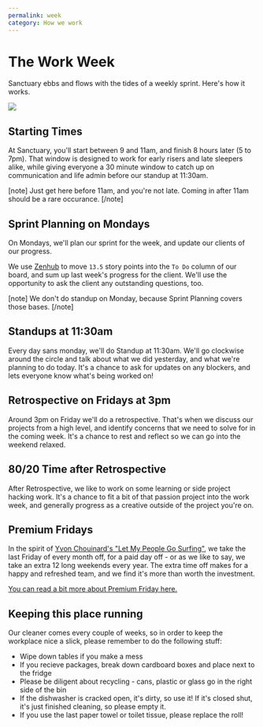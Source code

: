 ```yaml
---
permalink: week
category: How we work
---
```


# The Work Week

Sanctuary ebbs and flows with the tides of a weekly sprint. Here's how it works.

![](https://scontent-iad3-1.cdninstagram.com/vp/cd74792d3f902037b62c9ac2562f4acc/5C9B49D7/t51.2885-15/e35/42712476_2225052431099702_3929194680242805040_n.jpg?_nc_ht=scontent-iad3-1.cdninstagram.com)

## Starting Times

At Sanctuary, you'll start between 9 and 11am, and finish 8 hours later (5 to 7pm). That window is designed to work for early risers and late sleepers alike, while giving everyone a 30 minute window to catch up on communication and life admin before our standup at 11:30am.

[note]
Just get here before 11am, and you're not late. Coming in after 11am should be a rare occurance.
[/note]

## Sprint Planning on Mondays

On Mondays, we'll plan our sprint for the week, and update our clients of our progress.

We use [Zenhub](https://www.zenhub.com/) to move `13.5` story points into the `To Do` column of our board, and sum up last week's progress for the client. We'll use the opportunity to ask the client any outstanding questions, too.

[note]
We don't do standup on Monday, because Sprint Planning covers those bases.
[/note]

## Standups at 11:30am

Every day sans monday, we'll do Standup at 11:30am. We'll go clockwise around the circle and talk about what we did yesterday, and what we're planning to do today. It's a chance to ask for updates on any blockers, and lets everyone know what's being worked on!

## Retrospective on Fridays at 3pm

Around 3pm on Friday we'll do a retrospective. That's when we discuss our projects from a high level, and identify concerns that we need to solve for in the coming week. It's a chance to rest and reflect so we can go into the weekend relaxed.

## 80/20 Time after Retrospective

After Retrospective, we like to work on some learning or side project hacking work. It's a chance to fit a bit of that passion project into the work week, and generally progress as a creative outside of the project you're on.

## Premium Fridays

In the spirit of [Yvon Chouinard's "Let My People Go Surfing"](https://www.patagonia.com/product/let-my-people-go-surfing-revised-paperback-book/BK067.html), we take the last Friday of every month off, for a paid day off - or as we like to say, we take an extra 12 long weekends every year. The extra time off makes for a happy and refreshed team, and we find it's more than worth the investment.

[You can read a bit more about Premium Friday here.](https://medium.com/sanctuary-computer-inc/12-extra-long-weekends-for-sanctuary-de46ed4c3f85)

## Keeping this place running

Our cleaner comes every couple of weeks, so in order to keep the workplace nice a slick, please remember to do the following stuff:

- Wipe down tables if you make a mess
- If you recieve packages, break down cardboard boxes and place next to the fridge 
- Please be diligent about recycling - cans, plastic or glass go in the right side of the bin
- If the dishwasher is cracked open, it's dirty, so use it! If it's closed shut, it's just finished cleaning, so please empty it.
- If you use the last paper towel or toilet tissue, please replace the roll!
